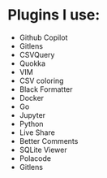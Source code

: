 # Plugins I use:
- Github Copilot
- Gitlens
- CSVQuery 
- Quokka 
- VIM 
- CSV coloring
- Black Formatter
- Docker
- Go
- Jupyter
- Python
- Live Share
- Better Comments
- SQLite Viewer
- Polacode
- Gitlens